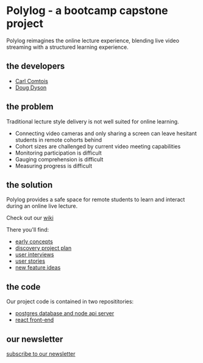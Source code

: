 # Polylog - a bootcamp capstone project
Polylog reimagines the online lecture experience, blending live video streaming with a structured learning experience.

## the developers
* [Carl Comtois](https://github.com/TheMartonfi)
* [Doug Dyson](https://www.linkedin.com/in/douglasdyson/)

## the problem
Traditional lecture style delivery is not well suited for online learning.
* Connecting video cameras and only sharing a screen can leave hesitant students in remote cohorts behind
* Cohort sizes are challenged by current video meeting capabilities
* Monitoring participation is difficult
* Gauging comprehension is difficult
* Measuring progress is difficult

## the solution
Polylog provides a safe space for remote students to learn and interact during an online live lecture.

Check out our [wiki](https://github.com/HatHeadNinja/polylog/wiki)

There you'll find:
* [early concepts](https://github.com/HatHeadNinja/polylog/wiki/Solution-Concepts)
* [discovery project plan](https://github.com/HatHeadNinja/polylog/projects/1)
* [user interviews](https://github.com/HatHeadNinja/polylog/wiki/User-Interviews)
* [user stories](https://github.com/HatHeadNinja/polylog/wiki/User-Stories)
* [new feature ideas](https://github.com/HatHeadNinja/polylog/wiki/New-Feature-Ideas)

## the code
Our project code is contained in two reposititories:
* [postgres database and node api server](https://github.com/TheMartonfi/polylog-api)
* [react front-end](https://github.com/HatHeadNinja/polylog)

## our newsletter
[subscribe to our newsletter](https://mailchi.mp/a9924ea56d53/aagzuqbgwu)



